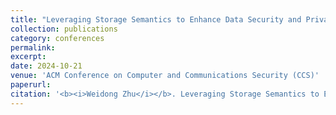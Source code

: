 ```yaml
---
title: "Leveraging Storage Semantics to Enhance Data Security and Privacy"
collection: publications
category: conferences
permalink: 
excerpt: 
date: 2024-10-21
venue: 'ACM Conference on Computer and Communications Security (CCS)'
paperurl: 
citation: '<b><i>Weidong Zhu</i></b>. Leveraging Storage Semantics to Enhance Data Security and Privacy. In Proceedings of the ACM Conference on Computer and Communications Security (CCS), Doctoral Symposium, 2024.'
---
```


